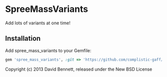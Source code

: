 SpreeMassVariants
=================

Add lots of variants at one time!

Installation
------------

Add spree_mass_variants to your Gemfile:

```ruby
gem 'spree_mass_variants', :git => 'https://github.com/complistic-gaff/spree_mass_variants.git'
```

Copyright (c) 2013 David Bennett, released under the New BSD License
